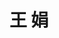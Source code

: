 ---
# Display name

title: 王 娟
user_groups: ["Current Post-Doc"]



organizations:
- name: 2019- 

Interests:
- Digital Ecology Index

---